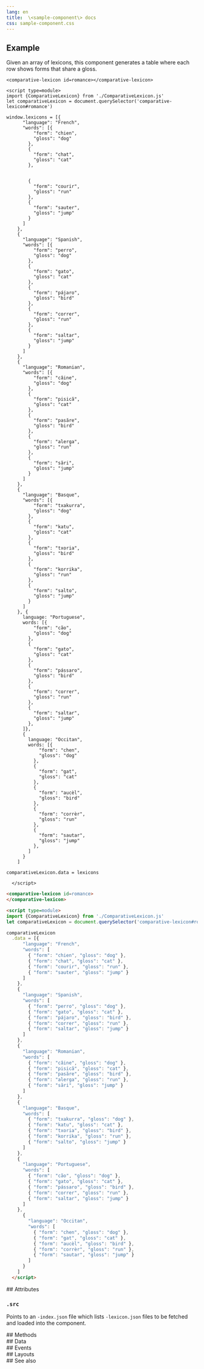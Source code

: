 ```yaml
---
lang: en
title:  \<sample-component\> docs
css: sample-component.css
---
```


<main></section>

<section id=example class="section">

## Example

Given an array of lexicons, this component generates a table where each row shows forms that share a gloss. 

```{=html}
<comparative-lexicon id=romance></comparative-lexicon>

<script type=module>
import {ComparativeLexicon} from './ComparativeLexicon.js'
let comparativeLexicon = document.querySelector('comparative-lexicon#romance')

window.lexicons = [{
      "language": "French",
      "words": [{
          "form": "chien",
          "gloss": "dog"
        },
        {
          "form": "chat",
          "gloss": "cat"
        },


        {
          "form": "courir",
          "gloss": "run"
        },
        {
          "form": "sauter",
          "gloss": "jump"
        }
      ]
    },
    {
      "language": "Spanish",
      "words": [{
          "form": "perro",
          "gloss": "dog"
        },
        {
          "form": "gato",
          "gloss": "cat"
        },
        {
          "form": "pájaro",
          "gloss": "bird"
        },
        {
          "form": "correr",
          "gloss": "run"
        },
        {
          "form": "saltar",
          "gloss": "jump"
        }
      ]
    },
    {
      "language": "Romanian",
      "words": [{
          "form": "câine",
          "gloss": "dog"
        },
        {
          "form": "pisică",
          "gloss": "cat"
        },
        {
          "form": "pasăre",
          "gloss": "bird"
        },
        {
          "form": "alerga",
          "gloss": "run"
        },
        {
          "form": "sări",
          "gloss": "jump"
        }
      ]
    },
    {
      "language": "Basque",
      "words": [{
          "form": "txakurra",
          "gloss": "dog"
        },
        {
          "form": "katu",
          "gloss": "cat"
        },
        {
          "form": "txoria",
          "gloss": "bird"
        },
        {
          "form": "korrika",
          "gloss": "run"
        },
        {
          "form": "salto",
          "gloss": "jump"
        }
      ]
    }, {
      language: "Portuguese",
      words: [{
          "form": "cão",
          "gloss": "dog"
        },
        {
          "form": "gato",
          "gloss": "cat"
        },
        {
          "form": "pássaro",
          "gloss": "bird"
        },
        {
          "form": "correr",
          "gloss": "run"
        },
        {
          "form": "saltar",
          "gloss": "jump"
        },
      ]},
      {
        language: "Occitan",
        words: [{
            "form": "chen",
            "gloss": "dog"
          },
          {
            "form": "gat",
            "gloss": "cat"
          },
          {
            "form": "aucèl",
            "gloss": "bird"
          },
          {
            "form": "corrèr",
            "gloss": "run"
          },
          {
            "form": "sautar",
            "gloss": "jump"
          },
        ]
      }
    ]

comparativeLexicon.data = lexicons

  </script>
```


```html
<comparative-lexicon id=romance>
</comparative-lexicon>

<script type=module>
import {ComparativeLexicon} from './ComparativeLexicon.js'
let comparativeLexicon = document.querySelector('comparative-lexicon#romance')

comparativeLexicon
  .data = [{
      "language": "French",
      "words": [
        { "form": "chien", "gloss": "dog" },
        { "form": "chat", "gloss": "cat" },
        { "form": "courir", "gloss": "run" },
        { "form": "sauter", "gloss": "jump" }
      ]
    },
    {
      "language": "Spanish",
      "words": [
        { "form": "perro", "gloss": "dog" },
        { "form": "gato", "gloss": "cat" },
        { "form": "pájaro", "gloss": "bird" },
        { "form": "correr", "gloss": "run" },
        { "form": "saltar", "gloss": "jump" }
      ]
    },
    {
      "language": "Romanian",
      "words": [
        { "form": "câine", "gloss": "dog" },
        { "form": "pisică", "gloss": "cat" },
        { "form": "pasăre", "gloss": "bird" },
        { "form": "alerga", "gloss": "run" },
        { "form": "sări", "gloss": "jump" }
      ]
    },
    {
      "language": "Basque",
      "words": [
        { "form": "txakurra", "gloss": "dog" },
        { "form": "katu", "gloss": "cat" },
        { "form": "txoria", "gloss": "bird" },
        { "form": "korrika", "gloss": "run" },
        { "form": "salto", "gloss": "jump" }
      ]
    }, 
    {
      "language": "Portuguese",
      "words": [
        { "form": "cão", "gloss": "dog" },
        { "form": "gato", "gloss": "cat" },
        { "form": "pássaro", "gloss": "bird" },
        { "form": "correr", "gloss": "run" },
        { "form": "saltar", "gloss": "jump" }
      ]
    },
      {
        "language": "Occitan",
        "words": [
          { "form": "chen", "gloss": "dog" },
          { "form": "gat", "gloss": "cat" },
          { "form": "aucèl", "gloss": "bird" },
          { "form": "corrèr", "gloss": "run" },
          { "form": "sautar", "gloss": "jump" }
        ]
      }
    ]
  </script>
```


</section>

<section id=attributes class="section">
## Attributes


### `.src`

Points to an `-index.json` file which lists `-lexicon.json` files to be fetched and loaded into the component.

</section>

<section id=methods class="section">
## Methods

</section>

<section id=data class="section">
## Data

</section>

<section id=events class="section">
## Events

</section>

<section id=layouts class="section">
## Layouts

</section>

<section id=see-also class="section">
## See also

</main>


<script type="module">
import {ComparativeLexicon} from './ComparativeLexicon.js'

window.comparativeLexicon = document.querySelector('comparative-lexicon')
</script>

